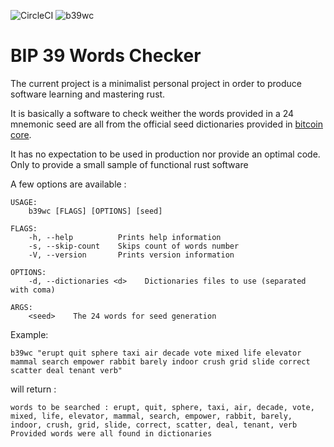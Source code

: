 ![CircleCI](https://circleci.com/gh/Asone/b39wc.svg?style=svg) ![b39wc](https://github.com/Asone/b39wc/actions/workflows/rust.yml/badge.svg)
# BIP 39 Words Checker


The current project is a minimalist personal project in order to produce software learning and mastering rust. 

It is basically a software to check weither the words provided in a 24 mnemonic seed are all from the official seed dictionaries provided in [bitcoin core](https://github.com/bitcoin/bips/tree/master/bip-0039). 

It has no expectation to be used in production nor provide an optimal code. Only to provide a small sample of functional rust software

A few options are available : 

````
USAGE:
    b39wc [FLAGS] [OPTIONS] [seed]

FLAGS:
    -h, --help          Prints help information
    -s, --skip-count    Skips count of words number
    -V, --version       Prints version information

OPTIONS:
    -d, --dictionaries <d>    Dictionaries files to use (separated with coma)

ARGS:
    <seed>    The 24 words for seed generation

````

Example: 

````
b39wc "erupt quit sphere taxi air decade vote mixed life elevator mammal search empower rabbit barely indoor crush grid slide correct scatter deal tenant verb"
````

will return :

````
words to be searched : erupt, quit, sphere, taxi, air, decade, vote, mixed, life, elevator, mammal, search, empower, rabbit, barely, indoor, crush, grid, slide, correct, scatter, deal, tenant, verb
Provided words were all found in dictionaries
````